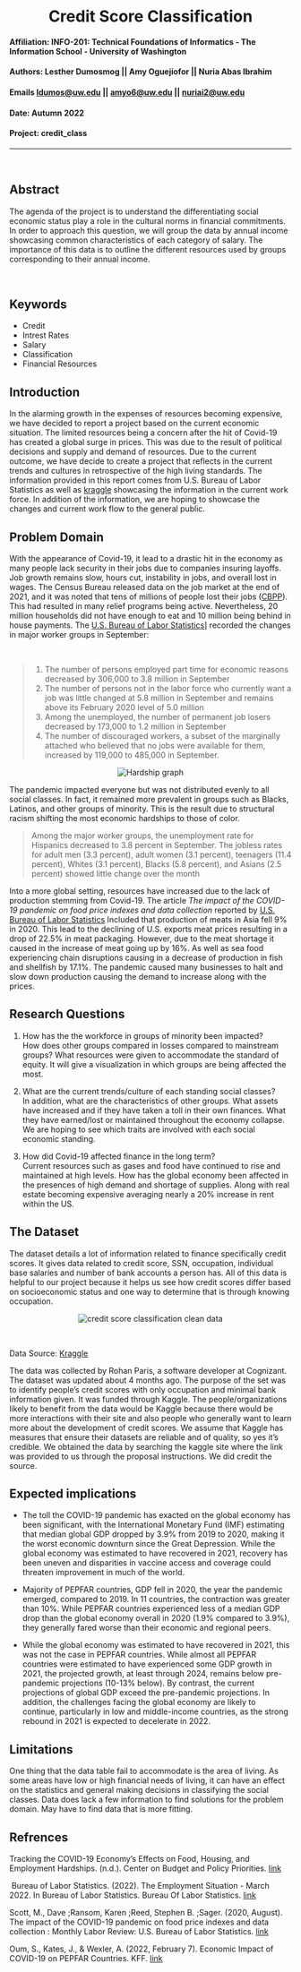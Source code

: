 # <div align="center"> **Credit Score Classification** </div>

#### **Affiliation:** INFO-201: Technical Foundations of Informatics - The Information School - University of Washington
#### **Authors:** Lesther Dumosmog || Amy Oguejiofor || Nuria Abas Ibrahim
####  **Emails**   ldumos@uw.edu   || amyo6@uw.edu   || nuriai2@uw.edu
#### **Date:**  Autumn 2022
#### **Project:** credit_class

- - -
<br>

## **Abstract**
<p> The agenda of the project is to understand the differentiating social economic status play a role in the cultural norms in financial commitments. In order to approach this question, we will group the data by annual income showcasing common characteristics of each category of salary. The importance of this data is to outline the different resources used by groups corresponding to their annual income. </p>
<br>

## **Keywords**
* Credit
* Intrest Rates
* Salary
* Classification
* Financial Resources

## **Introduction**
In the alarming growth in the expenses of resources becoming expensive, we have decided to report a project based on the current economic situation. The limited resources being a concern after the hit of Covid-19 has created a global surge in prices. This was due to the result of political decisions and supply and demand of resources. Due to the current outcome, we have decide to create a project that reflects in the current trends and cultures in retrospective of the high living standards. The information provided in this report comes from U.S. Bureau of Labor Statistics as well as [kraggle](https://www.kaggle.com/datasets/clkmuhammed/creditscoreclassification?resource=download) showcasing the information in the current work force. In addition of the information, we are hoping to showcase the changes and current work flow to the general public.


## **Problem Domain**
With the appearance of Covid-19, it lead to a drastic hit in the economy as many people lack security in their jobs due to companies insuring layoffs. Job growth remains slow, hours cut, instability in jobs, and overall lost in wages. The Census Bureau released data on the job market at the end of 2021, and it was noted that tens of millions of people lost their jobs ([CBPP](https://www.cbpp.org/research/poverty-and-inequality/tracking-the-covid-19-economys-effects-on-food-housing-and#:~:text=The%20COVID%2D19%20pandemic%20and,unemployment%20remained%20high%20throughout%202020.)). This had resulted in many relief programs being active. Nevertheless, 20 million households did not have enough to eat and 10 million being behind in house payments. The [U.S. Bureau of Labor Statistics](https://www.bls.gov/news.release/pdf/empsit.pdf)] recorded the changes in major worker groups in September:


<br>

> 1) The number of persons employed part time for economic reasons decreased by 306,000 to 3.8 million in September
> 2) The number of persons not in the labor force who currently want a job was little changed at 5.8 million in September and remains above its February 2020 level of 5.0 million
> 3) Among the unemployed, the number of permanent job losers decreased by 173,000 to 1.2 million in September
> 4) The number of discouraged workers, a subset of the marginally attached who believed that no jobs were available for them, increased by 119,000 to 485,000 in September.

<div align="center">

![Hardship graph](images/HardshipGraph.png)
</div>

The pandemic impacted everyone but was not distributed evenly to all social classes. In fact, it remained more prevalent in groups such as Blacks, Latinos, and other groups of minority. This is the result due to structural racism shifting the most economic hardships to those of color.
> Among the major worker groups, the unemployment rate for Hispanics decreased to 3.8 percent in September. The jobless rates for adult men (3.3 percent), adult women (3.1 percent), teenagers (11.4
percent), Whites (3.1 percent), Blacks (5.8 percent), and Asians (2.5 percent) showed little change over the month

Into a more global setting, resources have increased due to the lack of production stemming from Covid-19.  The article *The impact of the COVID-19 pandemic on food price indexes and data collection* reported by
[U.S. Bureau of Labor Statistics](https://www.bls.gov/opub/mlr/2020/article/the-impact-of-the-covid-19-pandemic-on-food-price-indexes-and-data-collection.htm)
Included that production of meats in Asia fell 9% in 2020. This lead to the declining of U.S. exports meat prices resulting in a drop of 22.5% in meat packaging. However, due to the meat shortage it caused in the increase of meat going up by 16%. As well as sea food experiencing chain disruptions causing in a decrease of production in fish and shellfish by 17.1%. The pandemic caused many businesses to halt and slow down production causing the demand to increase along with the prices.



## **Research Questions**

1) How has the the workforce in groups of minority been impacted?
<br> How does other groups compared in losses compared to mainstream groups? What resources were given to accommodate the standard of equity. It will give a visualization in which groups are being affected the most.

2) What are the current trends/culture of each standing social classes?
<br>In addition, what are the characteristics of other groups. What assets have increased and if they have taken a toll in their own finances. What they have earned/lost or maintained throughout the economy collapse. We are hoping to see which traits are involved with each social economic standing.

3) How did Covid-19 affected finance in the long term?
<br> Current resources such as gases and food have continued to rise and maintained at high levels. How has the global economy been affected in the presences of high demand and shortage of supplies. Along with real estate becoming expensive averaging nearly a 20% increase in rent within the US.

## **The Dataset**

The dataset details a lot of information related to finance specifically credit scores. It gives data related to credit score, SSN, occupation, individual base salaries and number of bank accounts a person has. All of this data is helpful to our project because it helps us see how credit scores differ based on socioeconomic status and one way to determine that is through knowing occupation.
<br>

<div align="center">

![credit score classification clean data](images/DatasetTable.png)
</div>
<br>

Data Source:
[Kraggle](https://www.kaggle.com/datasets/clkmuhammed/creditscoreclassification?resource=download)
<br>

The data was collected by Rohan Paris, a software developer at Cognizant. The dataset was updated about 4 months ago. The purpose of the set was to identify people’s credit scores with only occupation and minimal bank information given. It was funded through Kaggle. The people/organizations likely to benefit from the data would be Kaggle because there would be more interactions with their site and also people who generally want to learn more about the development of credit scores. We assume that Kaggle has measures that ensure their datasets are reliable and of quality, so yes it’s credible. We obtained the data by searching the kaggle site where the link was provided to us through the proposal instructions. We did credit the source.



## **Expected implications**
- The toll the COVID-19 pandemic has exacted on the global economy has been significant, with the International Monetary Fund (IMF) estimating that median global GDP dropped by 3.9% from 2019 to 2020, making it the worst economic downturn since the Great Depression. While the global economy was estimated to have recovered in 2021, recovery has been uneven and disparities in vaccine access and coverage could threaten improvement in much of the world.

- Majority of PEPFAR countries, GDP fell in 2020, the year the pandemic emerged, compared to 2019. In 11 countries, the contraction was greater than 10%. While PEPFAR countries experienced less of a median GDP drop than the global economy overall in 2020 (1.9% compared to 3.9%), they generally fared worse than their economic and regional peers.

- While the global economy was estimated to have recovered in 2021, this was not the case in PEPFAR countries. While almost all PEPFAR countries were estimated to have experienced some GDP growth in 2021, the projected growth, at least through 2024, remains below pre-pandemic projections (10-13% below). By contrast, the current projections of global GDP exceed the pre-pandemic projections. In addition, the challenges facing the global economy are likely to continue, particularly in low and middle-income countries, as the strong rebound in 2021 is expected to decelerate in 2022.

## **Limitations**
One thing that the data table fail to accommodate is the area of living. As some areas have low or high financial needs of living, it can have an effect on the statistics and general making decisions in
classifying the social classes. Data does lack a few information to find solutions for the problem domain. May have to find data that is more fitting.

## **Refrences**

Tracking the COVID-19 Economy’s Effects on Food, Housing, and Employment Hardships. (n.d.). Center on Budget and Policy Priorities. [link](https://www.cbpp.org/research/poverty-and-inequality/tracking-the-covid-19-economys-effects-on-food-housing-and#:~:text=The%20COVID%2D19%20pandemic%20and,unemployment%20remained%20high%20throughout%202020)

‌
Bureau of Labor Statistics. (2022). The Employment Situation - March 2022. In Bureau of Labor Statistics. Bureau Of Labor Statistics. [link](https://www.bls.gov/news.release/pdf/empsit.pdf)
‌

Scott, M., Dave ;Ransom, Karen ;Reed, Stephen B. ;Sager. (2020, August). The impact of the COVID-19 pandemic on food price indexes and data collection : Monthly Labor Review: U.S. Bureau of Labor Statistics. [link](https://www.bls.gov/opub/mlr/2020/article/the-impact-of-the-covid-19-pandemic-on-food-price-indexes-and-data-collection.htm)

Oum, S., Kates, J., & Wexler, A. (2022, February 7). Economic Impact of COVID-19 on PEPFAR Countries. KFF. [link](https://www.kff.org/global-health-policy/issue-brief/economic-impact-of-covid-19-on-pepfar-countries/)
‌
